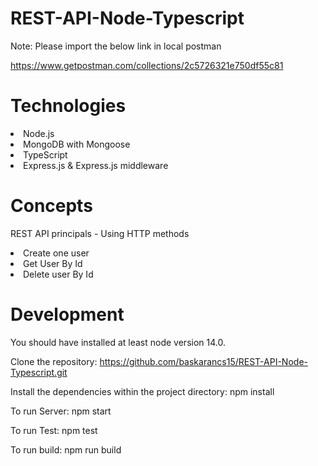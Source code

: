 # REST-API-Node-Typescript

Note: Please import the below link in local postman

https://www.getpostman.com/collections/2c5726321e750df55c81

# Technologies
<li>Node.js</li>
<li>MongoDB with Mongoose</li>
<li>TypeScript</li>
<li>Express.js & Express.js middleware</li>

# Concepts

REST API principals - Using HTTP methods
<li>Create one user</li>
<li>Get User By Id</li>
<li>Delete user By Id</li>

# Development

You should have installed at least node version 14.0.

Clone the repository:
https://github.com/baskarancs15/REST-API-Node-Typescript.git

Install the dependencies within the project directory:
npm install

To run Server:
npm start

To run Test:
npm test

To run build:
npm run build
